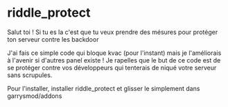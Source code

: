 # riddle_protect

Salut toi !
Si tu es la c'est que tu veux prendre des mésures pour protéger ton serveur contre les backdoor

J'ai fais ce simple code qui bloque kvac (pour l'instant) mais je l'améliorais à l'avenir si d'autres panel existe !
Je rapelles que le but de ce code est de se protéger contre vos développeurs qui tenterais de niqué votre serveur sans scrupules.

Pour l'installer, installer riddle_protect et glisser le simplement dans garrysmod/addons
